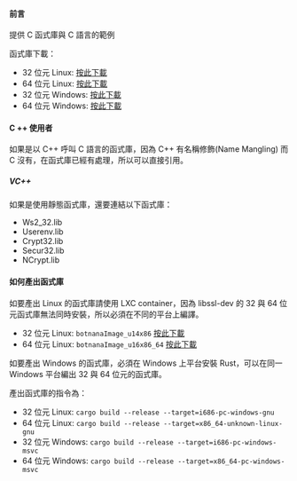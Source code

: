 #### 前言

提供 C 函式庫與 C 語言的範例  

函式庫下載：

* 32 位元 Linux: [按此下載](https://drive.google.com/drive/u/0/folders/1GhOABXGKu7SZCmRa1uPpun9YILrbSblQ)
* 64 位元 Linux: [按此下載](https://drive.google.com/drive/u/0/folders/10pD_OAfJw971P7gL64MwPdWdgk6dkYWd)
* 32 位元 Windows: [按此下載](https://drive.google.com/drive/u/0/folders/1Vmy9aWYeTMhvJDM3W7UwKuqG4SfyA_n7)
* 64 位元 Windows: [按此下載](https://drive.google.com/drive/u/0/folders/1sGibKjsuhkt0SMJ1w7id1XlOnoYKyD_W)


#### C ++ 使用者
 
如果是以 C++ 呼叫 C 語言的函式庫，因為 C++ 有名稱修飾(Name Mangling) 而 C 沒有，在函式庫已經有處理，所以可以直接引用。

##### VC++
 
如果是使用靜態函式庫，還要連結以下函式庫：
 
 * Ws2_32.lib
 * Userenv.lib
 * Crypt32.lib
 * Secur32.lib
 * NCrypt.lib
 

#### 如何產出函式庫

如要產出 Linux 的函式庫請使用 LXC container，因為 libssl-dev 的 32 與 64 位元函式庫無法同時安裝，所以必須在不同的平台上編譯。

* 32 位元 Linux: `botnanaImage_u14x86` [按此下載](https://drive.google.com/drive/u/0/folders/1p8csI5O7eufJpJF-PHfWurac_aFQxGHk)
* 64 位元 Linux: `botnanaImage_u16x86_64` [按此下載](https://drive.google.com/drive/u/0/folders/1p8csI5O7eufJpJF-PHfWurac_aFQxGHk)

如要產出 Windows 的函式庫，必須在 Windows 上平台安裝  Rust，可以在同一 Windows 平台編出 32 與 64 位元的函式庫。

產出函式庫的指令為：

* 32 位元 Linux: `cargo build --release --target=i686-pc-windows-gnu`
* 64 位元 Linux: `cargo build --release --target=x86_64-unknown-linux-gnu`
* 32 位元 Windows: `cargo build --release --target=i686-pc-windows-msvc`
* 64 位元 Windows: `cargo build --release --target=x86_64-pc-windows-msvc`